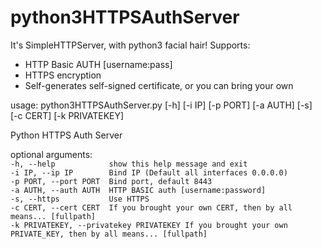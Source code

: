# python3HTTPSAuthServer
It's SimpleHTTPServer, with python3 facial hair!
Supports:
  - HTTP Basic AUTH   [username:pass]
  - HTTPS encryption
  - Self-generates self-signed certificate, or you can bring your own


usage: python3HTTPSAuthServer.py [-h] [-i IP] [-p PORT] [-a AUTH] [-s]  
                                 [-c CERT] [-k PRIVATEKEY]  
  
Python HTTPS Auth Server  
  
optional arguments:    
`-h, --help            show this help message and exit`  
`-i IP, --ip IP        Bind IP (Default all interfaces 0.0.0.0)`  
`-p PORT, --port PORT  Bind port, default 8443`  
`-a AUTH, --auth AUTH  HTTP BASIC auth [username:password]`  
`-s, --https           Use HTTPS`  
`-c CERT, --cert CERT  If you brought your own CERT, then by all means... [fullpath]`  
`-k PRIVATEKEY, --privatekey PRIVATEKEY If you brought your own PRIVATE_KEY, then by all means... [fullpath]`  
  
  






